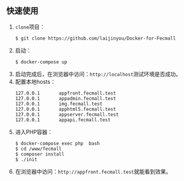 ## 快速使用
1. `clone`项目：
    ```
    $ git clone https://github.com/laijinyou/Docker-for-Fecmall
    ```
2. 启动：
    ```
    $ docker-compose up
    ```
3. 启动完成后，在浏览器中访问：`http://localhost`测试环境是否成功。
4. 配置本地hosts：
    ```
    127.0.0.1       appfront.fecmall.test
    127.0.0.1       appadmin.fecmall.test
    127.0.0.1       img.fecmall.test
    127.0.0.1       apphtml5.fecmall.test
    127.0.0.1       appserver.fecmall.test
    127.0.0.1       appapi.fecmall.test
    ```
4. 进入PHP容器：
    ```
    $ docker-compose exec php  bash
    $ cd /www/fecmall                                       
    $ composer install
    $ ./init
    ```
5. 在浏览器中访问：`http://appfront.fecmall.test`就能看到效果。